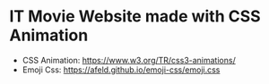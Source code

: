 # IT Movie Website made with CSS Animation

- CSS Animation:  https://www.w3.org/TR/css3-animations/
- Emoji Css: https://afeld.github.io/emoji-css/emoji.css